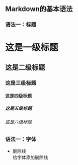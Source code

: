 ## Markdown的基本语法

### 语法一：标题

# 这是一级标题
## 这是二级标题
### 这是三级标题
#### 这是四级标题
##### 这是五级标题
###### 这是六级标题

### 语法一：字体

- 删除线  
  给字体添加删除线
  
